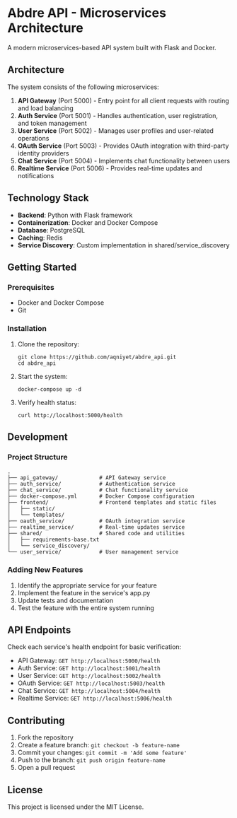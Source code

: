 # Abdre API - Microservices Architecture

A modern microservices-based API system built with Flask and Docker.

## Architecture

The system consists of the following microservices:

1. **API Gateway** (Port 5000) - Entry point for all client requests with routing and load balancing
2. **Auth Service** (Port 5001) - Handles authentication, user registration, and token management
3. **User Service** (Port 5002) - Manages user profiles and user-related operations
4. **OAuth Service** (Port 5003) - Provides OAuth integration with third-party identity providers
5. **Chat Service** (Port 5004) - Implements chat functionality between users
6. **Realtime Service** (Port 5006) - Provides real-time updates and notifications

## Technology Stack

- **Backend**: Python with Flask framework
- **Containerization**: Docker and Docker Compose
- **Database**: PostgreSQL
- **Caching**: Redis
- **Service Discovery**: Custom implementation in shared/service_discovery

## Getting Started

### Prerequisites

- Docker and Docker Compose
- Git

### Installation

1. Clone the repository:
   ```
   git clone https://github.com/aqniyet/abdre_api.git
   cd abdre_api
   ```

2. Start the system:
   ```
   docker-compose up -d
   ```

3. Verify health status:
   ```
   curl http://localhost:5000/health
   ```

## Development

### Project Structure

```
.
├── api_gateway/             # API Gateway service
├── auth_service/            # Authentication service
├── chat_service/            # Chat functionality service
├── docker-compose.yml       # Docker Compose configuration
├── frontend/                # Frontend templates and static files
│   ├── static/
│   └── templates/
├── oauth_service/           # OAuth integration service
├── realtime_service/        # Real-time updates service
├── shared/                  # Shared code and utilities
│   ├── requirements-base.txt
│   └── service_discovery/
└── user_service/            # User management service
```

### Adding New Features

1. Identify the appropriate service for your feature
2. Implement the feature in the service's app.py
3. Update tests and documentation
4. Test the feature with the entire system running

## API Endpoints

Check each service's health endpoint for basic verification:

- API Gateway: `GET http://localhost:5000/health`
- Auth Service: `GET http://localhost:5001/health`
- User Service: `GET http://localhost:5002/health`
- OAuth Service: `GET http://localhost:5003/health`
- Chat Service: `GET http://localhost:5004/health`
- Realtime Service: `GET http://localhost:5006/health`

## Contributing

1. Fork the repository
2. Create a feature branch: `git checkout -b feature-name`
3. Commit your changes: `git commit -m 'Add some feature'`
4. Push to the branch: `git push origin feature-name`
5. Open a pull request

## License

This project is licensed under the MIT License.
